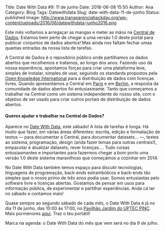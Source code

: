 Title: Date With Data #9: 11 de junho
Date: 2016-06-08 15:50
Author: Ana
Category: Blog
Tags: Datewithdata
Slug: date-with-data-11-de-junho
Status: published
Image: http://www.transparenciahackday.org/wp-content/uploads/2016/06/datewithdata-junho2016.png

Este mês voltamos a arregaçar as mangas e meter as mãos na [Central de Dados](http://centraldedados.pt/). Estamos bem perto de chegar a uma versão 1.0 deste portal para publicar conjuntos de dados abertos! Mas ainda nos faltam fechar umas quantas entradas da nossa lista de tarefas.

A Central de Dados é o repositório público onde partilhamos os dados abertos que recolhemos e tratamos, ao longo dos anos. Fazendo uso da nossa experiência, apontamos forças para criar uma plataforma leve, simples de instalar, simples de usar, seguindo os standards propostos pela [Open Knowledge International](https://okfn.org/) para a distribuição de dados com licenças livres. Quando apresentámos a Central em [Paris](http://blog.lafabriquedelaloi.fr/conference/programme/) e em [Berlim](http://csvconf.com/2014/), a resposta da comunidade de dados abertos foi entusiasmante. Tanto que começamos a trabalhar na Central como um sistema independente do nosso site, com o objetivo de ser usado para criar outros portais de distribuição de dados abertos.

#### Queres ajudar e trabalhar na Central de Dados?

Aparece no [Date With Data](http://datewithdata.pt), este sábado! A lista de tarefas é longa. Há muito que fazer, em várias áreas diferentes: escrita, edição e formatação de textos — para documentar a Central, para documentar datasets... —, testes ao sistema, programação, design (anda fazer temas para outras centrais!), empacotar e atualizar datasets, rever licenças.... Tudo coisas entusiasmantes e importantes para fazermos chegar a bom porto uma versão 1.0 deste sistema maravilhoso que começámos a cozinhar em 2014.

No Date With Data também temos espaço para discutir tecnologias, linguagens de programação, back-ends estrambólicos e back-ends tão simples que o nosso primo de três anos podia usar. Somos entusiastas pelo software livre e licenças abertas. Gostamos de pensar em usos para informação pública, de experimentar e partilhar experiências. Anda cá ter no sábado e contamos mais!

Quase sempre ao segundo sábado de cada mês, o Date With Data é já no dia 11 de junho, das 10:00 às 17:00, no [Pavilhão Jardim do UPTEC PINC](http://www.openstreetmap.org/?mlat=41.15137&mlon=-8.61555#map=19/41.15138/-8.61555). Mais pormenores [aqui](http://datewithdata.pt). Traz o teu portátil!

Marca na agenda: o Date With Data do mês que vem será no dia 9 de julho.
